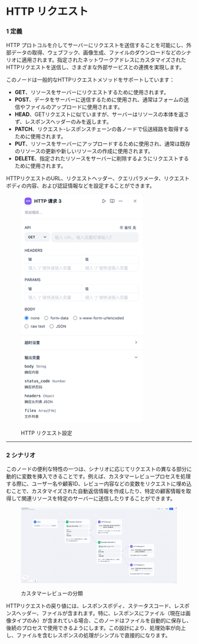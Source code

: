 # HTTP リクエスト

### 1 定義

HTTP プロトコルを介してサーバーにリクエストを送信することを可能にし、外部データの取得、ウェブフック、画像生成、ファイルのダウンロードなどのシナリオに適用されます。指定されたネットワークアドレスにカスタマイズされたHTTPリクエストを送信し、さまざまな外部サービスとの連携を実現します。

このノードは一般的なHTTPリクエストメソッドをサポートしています：

* **GET**、リソースをサーバーにリクエストするために使用されます。
* **POST**、データをサーバーに送信するために使用され、通常はフォームの送信やファイルのアップロードに使用されます。
* **HEAD**、GETリクエストに似ていますが、サーバーはリソースの本体を返さず、レスポンスヘッダーのみを返します。
* **PATCH**、リクエスト-レスポンスチェーンの各ノードで伝送経路を取得するために使用されます。
* **PUT**、リソースをサーバーにアップロードするために使用され、通常は既存のリソースの更新や新しいリソースの作成に使用されます。
* **DELETE**、指定されたリソースをサーバーに削除するようにリクエストするために使用されます。

HTTPリクエストのURL、リクエストヘッダー、クエリパラメータ、リクエストボディの内容、および認証情報などを設定することができます。&#x20;

<figure><img src="../../../.gitbook/assets/image (2).png" alt="" width="332"><figcaption><p>HTTP リクエスト設定</p></figcaption></figure>

***

### 2 シナリオ

このノードの便利な特性の一つは、シナリオに応じてリクエストの異なる部分に動的に変数を挿入できることです。例えば、カスタマーレビュープロセスを処理する際に、ユーザー名や顧客ID、レビュー内容などの変数をリクエストに埋め込むことで、カスタマイズされた自動返信情報を作成したり、特定の顧客情報を取得して関連リソースを特定のサーバーに送信したりすることができます。

<figure><img src="../../../.gitbook/assets/image (1) (1).png" alt=""><figcaption><p>カスタマーレビューの分類</p></figcaption></figure>

HTTPリクエストの戻り値には、レスポンスボディ、ステータスコード、レスポンスヘッダー、ファイルが含まれます。特に、レスポンスにファイル（現在は画像タイプのみ）が含まれている場合、このノードはファイルを自動的に保存し、後続のプロセスで使用できるようにします。この設計により、処理効率が向上し、ファイルを含むレスポンスの処理がシンプルで直接的になります。